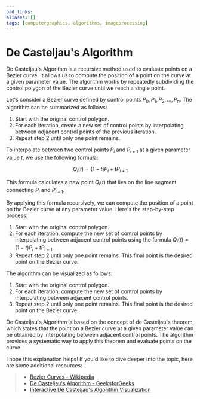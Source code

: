 ```yaml
---
bad_links: 
aliases: []
tags: [computergraphics, algorithms, imageprocessing]
---
```

# De Casteljau's Algorithm

De Casteljau's Algorithm is a recursive method used to evaluate points on a Bezier curve. It allows us to compute the position of a point on the curve at a given parameter value. The algorithm works by repeatedly subdividing the control polygon of the Bezier curve until we reach a single point.

Let's consider a Bezier curve defined by control points $P_0, P_1, P_2, \ldots, P_n$. The algorithm can be summarized as follows:

1. Start with the original control polygon.
2. For each iteration, create a new set of control points by interpolating between adjacent control points of the previous iteration.
3. Repeat step 2 until only one point remains.

To interpolate between two control points $P_i$ and $P_{i+1}$ at a given parameter value $t$, we use the following formula:

$$
Q_i(t) = (1-t)P_i + tP_{i+1}
$$

This formula calculates a new point $Q_i(t)$ that lies on the line segment connecting $P_i$ and $P_{i+1}$.

By applying this formula recursively, we can compute the position of a point on the Bezier curve at any parameter value. Here's the step-by-step process:

1. Start with the original control polygon.
2. For each iteration, compute the new set of control points by interpolating between adjacent control points using the formula $Q_i(t) = (1-t)P_i + tP_{i+1}$.
3. Repeat step 2 until only one point remains. This final point is the desired point on the Bezier curve.

The algorithm can be visualized as follows:

1. Start with the original control polygon.
2. For each iteration, compute the new set of control points by interpolating between adjacent control points.
3. Repeat step 2 until only one point remains. This final point is the desired point on the Bezier curve.

De Casteljau's Algorithm is based on the concept of de Casteljau's theorem, which states that the point on a Bezier curve at a given parameter value can be obtained by interpolating between adjacent control points. The algorithm provides a systematic way to apply this theorem and evaluate points on the curve.

I hope this explanation helps! If you'd like to dive deeper into the topic, here are some additional resources:

> - [Bezier Curves - Wikipedia](https://en.wikipedia.org/wiki/B%C3%A9zier_curve)
> - [De Casteljau's Algorithm - GeeksforGeeks](https://www.geeksforgeeks.org/de-casteljaus-algorithm-for-computing-bezier-curve/)
> - [Interactive De Casteljau's Algorithm Visualization](https://www.jasondavies.com/animated-bezier/)